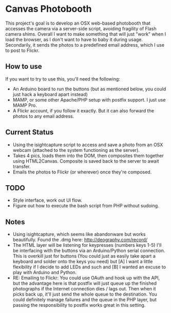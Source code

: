 Canvas Photobooth
=============================================================
This project's goal is to develop an OSX web-based photobooth that accesses the camera via a server-side script, avoiding fragility of Flash camera shims. Overall I want to make something that will just "work" when I load the browser, as I don't want to have to baby it during usage. Secondarily, it sends the photos to a predefined email address, which I use to post to Flickr.

How to use
-------------------------------------------------------------
If you want to try to use this, you'll need the following:

  * An Arduino board to run the buttons (but as mentioned below, you could just hack a keyboard apart instead)
  * MAMP, or some other Apache/PHP setup with postfix support. I just use MAMP Pro.
  * A Flickr account, if you follow it exactly. But it can also forward the photos to any email address.

Current Status
-------------------------------------------------------------

  * Using the isightcapture script to access and save a photo from an OSX webcam (attached to the system functioning as the server).
  * Takes 4 pics, loads them into the DOM, then composites them together using HTML2Canvas. Composite is saved back to the server to await transfer.
  * Emails the photos to Flickr (or wherever) once they're composed.


TODO
-------------------------------------------------------------

  * Style interface, work out UI flow.
  * Figure out how to execute the bash script from PHP without sudoing.


Notes
-------------------------------------------------------------

  * Using isightcapture, which seems like abandonware but works beautifully. Found the .dmg here: http://deography.com/record/
  * The HTML layer will be listening for keypresses (numbers keys 1-5) I'll be interfacing with the buttons via an Arduino/Python serial connection. This is overkill just for buttons (You could just as easily take apart a keyboard and solder onto the keys you need) but [A] I want a little flexibility if I decide to add LEDs and such and [B] I wanted an excuse to play with Arduino and Python.
  * RE: Emailing to Flickr: You could use OAuth and hook up with the API, but the advantage here is that postfix will just queue up the finished photographs if the Internet connection dies / lags out. Then when it picks back up, it'll just send the whole queue to the destination. You could definitely manage failures and the queue in the PHP layer, but passing the responsibility to postfix works great in this setting.
